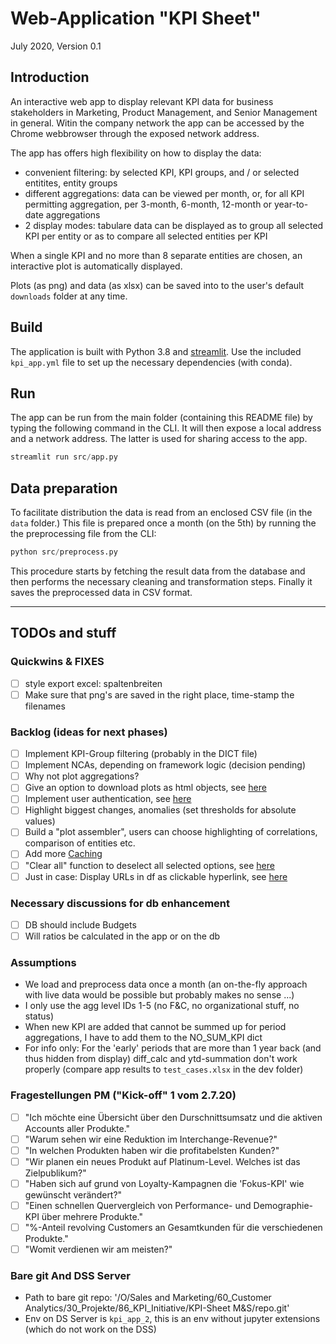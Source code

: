 # Web-Application "KPI Sheet"

July 2020, Version 0.1

## Introduction

An interactive web app to display relevant KPI data for business stakeholders in Marketing, Product Management, and Senior Management in general.
Witin the company network the app can be accessed by the Chrome webbrowser through the exposed network address.

The app has offers high flexibility on how to display the data:

- convenient filtering: by selected KPI, KPI groups, and / or selected entitites, entity groups
- different aggregations: data can be viewed per month, or, for all KPI permitting aggregation, per 3-month, 6-month, 12-month or year-to-date aggregations
- 2 display modes: tabulare data can be displayed as to group all selected KPI per entity or as to compare all selected entities per KPI

When a single KPI and no more than 8 separate entities are chosen, an interactive plot is automatically displayed.

Plots (as png) and data (as xlsx) can be saved into to the user's default `downloads` folder at any time.

## Build

The application is built with Python 3.8 and [streamlit](https://www.streamlit.io/). Use the included `kpi_app.yml` file to set up the necessary dependencies (with conda).

## Run

The app can be run from the main folder (containing this README file) by typing the following command in the CLI. It will then expose a local address and a network address. The latter is used for sharing access to the app.

```python
streamlit run src/app.py
```

## Data preparation

To facilitate distribution the data is read from an enclosed CSV file (in the `data` folder.) This file is prepared once a month (on the 5th) by running the the preprocessing file from the CLI:

```python
python src/preprocess.py
```

This procedure starts by fetching the result data from the database and then performs the necessary cleaning and transformation steps. Finally it saves the preprocessed data in CSV format.

---

## TODOs and stuff

### Quickwins & FIXES

- [ ] style export excel: spaltenbreiten
- [ ] Make sure that png's are saved in the right place, time-stamp the filenames

### Backlog (ideas for next phases)

- [ ] Implement KPI-Group filtering (probably in the DICT file)
- [ ] Implement NCAs, depending on framework logic (decision pending)
- [ ] Why not plot aggregations?
- [ ] Give an option to download plots as html objects, see [here](https://discuss.streamlit.io/t/download-plotly-plot-as-html/4426)
- [ ] Implement user authentication, see [here](https://discuss.streamlit.io/t/hide-text-input-box-after-the-input/4381)
- [ ] Highlight biggest changes, anomalies (set thresholds for absolute values)
- [ ] Build a "plot assembler", users can choose highlighting of correlations, comparison of entities etc.
- [ ] Add more [Caching](https://docs.streamlit.io/en/stable/caching.html#example-4-when-an-inner-function-changes)
- [ ] "Clear all" function to deselect all selected options, see [here](https://discuss.streamlit.io/t/reset-multiselect-to-default-values-using-a-checkbox/1941)
- [ ] Just in case: Display URLs in df as clickable hyperlink, see [here](https://discuss.streamlit.io/t/display-urls-in-dataframe-column-as-a-clickable-hyperlink/743)

### Necessary discussions for db enhancement

- [ ] DB should include Budgets
- [ ] Will ratios be calculated in the app or on the db

### Assumptions

- We load and preprocess data once a month (an on-the-fly approach with live data would be possible but probably makes no sense ...)
- I only use the agg level IDs 1-5 (no F&C, no organizational stuff, no status)
- When new KPI are added that cannot be summed up for period aggregations, I have to add them to the NO_SUM_KPI dict
- For info only: For the 'early' periods that are more than 1 year back (and thus hidden from display) diff_calc and ytd-summation don't work properly (compare app results to `test_cases.xlsx` in the dev folder)

### Fragestellungen PM ("Kick-off" 1 vom 2.7.20)

- [ ] "Ich möchte eine Übersicht über den Durschnittsumsatz und die aktiven Accounts aller Produkte."
- [ ] "Warum sehen wir eine Reduktion im Interchange-Revenue?"
- [ ] "In welchen Produkten haben wir die profitabelsten Kunden?"
- [ ] "Wir planen ein neues Produkt auf Platinum-Level. Welches ist das Zielpublikum?"
- [ ] "Haben sich auf grund von Loyalty-Kampagnen die 'Fokus-KPI' wie gewünscht verändert?"
- [ ] "Einen schnellen Quervergleich von Performance- und Demographie-KPI über mehrere Produkte."
- [ ] "%-Anteil revolving Customers an Gesamtkunden für die verschiedenen Produkte."
- [ ] "Womit verdienen wir am meisten?"

### Bare git And DSS Server

- Path to bare git repo: '/O/Sales and Marketing/60_Customer Analytics/30_Projekte/86_KPI_Initiative/KPI-Sheet M&S/repo.git'
- Env on DS Server is `kpi_app_2`, this is an env without jupyter extensions (which do not work on the DSS)
